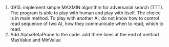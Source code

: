 1. 0915: implement simple MAXMIN algorithm for adversarial search (TTT). The program is able to play with human and play with itself. The choice is in main method. To play with another AI, do not know how to control read sequence of two AI, how they communicate when to read, which to read.
2. Add AlphaBetaPrune to the code. add three lines at the end of method MaxValue and MinValue
